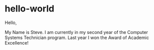 # hello-world

Hello,

My Name is Steve. I am currently in my second year of the Computer Systems Technician program.
Last year I won the Award of Academic Excellence!
